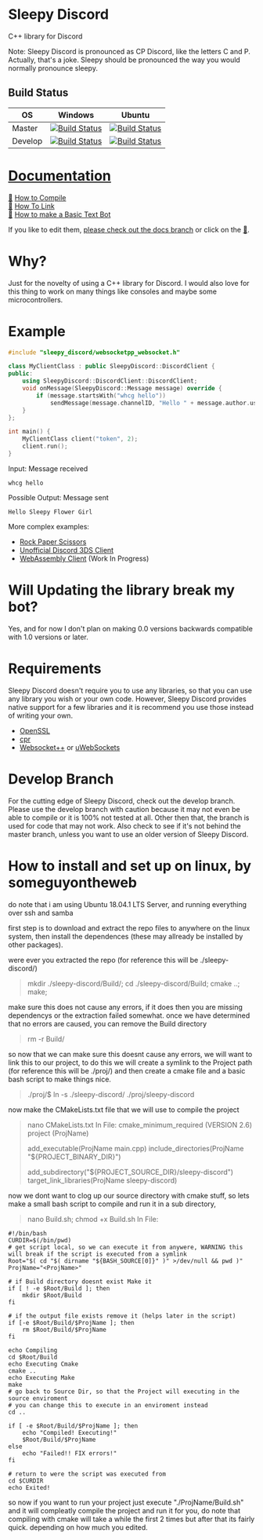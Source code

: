 # Sleepy Discord
C++ library for Discord

Note: Sleepy Discord is pronounced as CP Discord, like the letters C and P. Actually, that's a joke. Sleepy should be pronounced the way you would normally pronounce sleepy.

## Build Status
| OS | Windows | Ubuntu
| ------ | ------- | ------
| Master   | [![Build Status](https://dev.azure.com/wuhao64/sleepy-discord/_apis/build/status/yourWaifu.sleepy-discord?branchName=master)](https://dev.azure.com/wuhao64/sleepy-discord/_build/?definitionId=2) | [![Build Status](https://travis-ci.org/yourWaifu/sleepy-discord.svg?branch=master)](https://travis-ci.org/yourWaifu/sleepy-discord)
| Develop   | [![Build Status](https://dev.azure.com/wuhao64/sleepy-discord/_apis/build/status/yourWaifu.sleepy-discord?branchName=develop)](https://dev.azure.com/wuhao64/sleepy-discord/_build/latest?definitionId=2) | [![Build Status](https://travis-ci.org/yourWaifu/sleepy-discord.svg?branch=develop)](https://travis-ci.org/yourWaifu/sleepy-discord)

# [Documentation](https://yourWaifu.github.io/sleepy-discord/documentation.html)
[:pencil:](https://github.com/yourWaifu/sleepy-discord/edit/docs/source/compile.html.md "Edit Documentation") [How to Compile](https://yourwaifu.github.io/sleepy-discord/compile.html)<br />
[:pencil:](https://github.com/yourWaifu/sleepy-discord/edit/docs/source/link.html.md "Edit Documentation") [How To Link](https://yourwaifu.github.io/sleepy-discord/link.html)<br />
[:pencil:](https://github.com/yourWaifu/sleepy-discord/edit/docs/source/basic%20text%20bot.html.md "Edit Documentation") [How to make a Basic Text Bot](https://yourwaifu.github.io/sleepy-discord/basic%20text%20bot.html)<br />

If you like to edit them, [please check out the docs branch](https://github.com/yourWaifu/sleepy-discord/tree/docs) or click on the [:pencil:](https://github.com/yourWaifu/sleepy-discord/edit/docs/source/documentation.html.md "Edit Documentation").

# Why?
Just for the novelty of using a C++ library for Discord. I would also love for this thing to work on many things like consoles and maybe some microcontrollers.

# Example
```cpp
#include "sleepy_discord/websocketpp_websocket.h"

class MyClientClass : public SleepyDiscord::DiscordClient {
public:
	using SleepyDiscord::DiscordClient::DiscordClient;
	void onMessage(SleepyDiscord::Message message) override {
		if (message.startsWith("whcg hello"))
			sendMessage(message.channelID, "Hello " + message.author.username);
	}
};

int main() {
	MyClientClass client("token", 2);
	client.run();
}
```
Input: Message received
```
whcg hello
```
Possible Output: Message sent
```
Hello Sleepy Flower Girl
```

More complex examples:
 - [Rock Paper Scissors](https://github.com/yourWaifu/sleepy-discord/blob/master/examples/rock-paper-scissors/main.cpp)
 - [Unofficial Discord 3DS Client](https://github.com/yourWaifu/Unofficial-Discord-3DS-Client)
 - [WebAssembly Client](https://github.com/yourWaifu/sleepy-discord/tree/master/examples/wasm_example) (Work In Progress)
# Will Updating the library break my bot?

Yes, and for now I don't plan on making 0.0 versions backwards compatible with 1.0 versions or later.

# Requirements
Sleepy Discord doesn't require you to use any libraries, so that you can use any library you wish or your own code. However, Sleepy Discord provides native support for a few libraries and it is recommend you use those instead of writing your own.

* [OpenSSL](https://www.openssl.org/)
* [cpr](https://github.com/whoshuu/cpr)
* [Websocket++](https://github.com/zaphoyd/websocketpp)
or
[uWebSockets](https://github.com/uWebSockets/uWebSockets)

# Develop Branch
For the cutting edge of Sleepy Discord, check out the develop branch. Please use the develop branch with caution because it may not even be able to compile or it is 100% not tested at all. Other then that, the branch is used for code that may not work. Also check to see if it's not behind the master branch, unless you want to use an older version of Sleepy Discord.


# How to install and set up on linux, by someguyontheweb

do note that i am using Ubuntu 18.04.1 LTS Server, and running everything over ssh and samba

first step is to download and extract the repo files to anywhere on the linux system, then install the dependences (these may allready be installed by other packages).

were ever you extracted the repo (for reference this will be ./sleepy-discord/)
> mkdir ./sleepy-discord/Build/; cd ./sleepy-discord/Build; cmake ..; make;

make sure this does not cause any errors, if it does then you are missing dependencys or the extraction failed somewhat. once we have determined that no errors are caused, you can remove the Build directory
> rm -r Build/

so now that we can make sure this doesnt cause any errors, we will want to link this to our project, to do this we will create a symlink to the Project path (for reference this will be ./proj/) and then create a cmake file and a basic bash script to make things nice.
> ./proj/$ ln -s ./sleepy-discord/ ./proj/sleepy-discord

now make the CMakeLists.txt file that we will use to compile the project
> nano CMakeLists.txt
In File:
> cmake_minimum_required (VERSION 2.6)
> project (ProjName)
>
> add_executable(ProjName main.cpp)
> include_directories(ProjName "${PROJECT_BINARY_DIR}")
>
> add_subdirectory("${PROJECT_SOURCE_DIR}/sleepy-discord")
> target_link_libraries(ProjName sleepy-discord)

now we dont want to clog up our source directory with cmake stuff, so lets make a small bash script to compile and run it in a sub directory,
> nano Build.sh; chmod +x Build.sh
In File:
```
#!/bin/bash
CURDIR=$(/bin/pwd)
# get script local, so we can execute it from anywere, WARNING this will break if the script is executed from a symlink
Root="$( cd "$( dirname "${BASH_SOURCE[0]}" )" >/dev/null && pwd )"
ProjName="<ProjName>"

# if Build directory doesnt exist Make it
if [ ! -e $Root/Build ]; then
	mkdir $Root/Build
fi

# if the output file exists remove it (helps later in the script)
if [-e $Root/Build/$ProjName ]; then
	rm $Root/Build/$ProjName
fi

echo Compiling
cd $Root/Build
echo Executing Cmake
cmake ..
echo Executing Make
make
# go back to Source Dir, so that the Project will executing in the source enviroment
# you can change this to execute in an enviroment instead
cd ..

if [ -e $Root/Build/$ProjName ]; then
	echo "Compiled! Executing!"
	$Root/Build/$ProjName
else
	echo "Failed!! FIX errors!"
fi

# return to were the script was executed from
cd $CURDIR
echo Exited!
```

so now if you want to run your project just execute "./ProjName/Build.sh" and it will compleatly compile the project and run it for you, do note that compiling with cmake will take a while the first 2 times but after that its fairly quick. depending on how much you edited.




